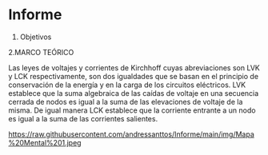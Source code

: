 # Informe
1. Objetivos 

2.MARCO TEÓRICO

Las leyes de voltajes y corrientes de Kirchhoff cuyas abreviaciones son LVK y LCK respectivamente, son dos igualdades que se basan en el principio de conservación de la energía y en la carga de los circuitos eléctricos. LVK establece que la suma algebraica de las caídas de voltaje en una secuencia cerrada de nodos es igual a la suma de las elevaciones de voltaje de la misma. De igual manera LCK establece que la corriente entrante a un nodo es igual a la suma de las corrientes salientes.

https://raw.githubusercontent.com/andressanttos/Informe/main/img/Mapa%20Mental%201.jpeg

